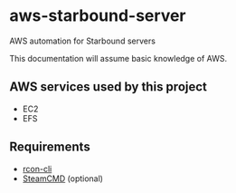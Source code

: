 # aws-starbound-server
AWS automation for Starbound servers

This documentation will assume basic knowledge of AWS.

## AWS services used by this project
- EC2
- EFS

## Requirements
- [rcon-cli](https://github.com/itzg/rcon-cli)
- [SteamCMD](https://developer.valvesoftware.com/wiki/SteamCMD) (optional)
